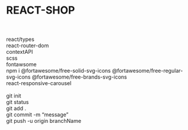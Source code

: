 <h1> REACT-SHOP </h1><br/>
<br/>
react/types<br/>
react-router-dom<br/>
contextAPI<br/>
scss<br/>
fontawsome<br/>
npm i @fortawesome/free-solid-svg-icons @fortawesome/free-regular-svg-icons @fortawesome/free-brands-svg-icons<br/>
react-responsive-carousel<br/>
<br/>
git init<br/>
git status<br/>
git add .<br/>
git commit -m “message”<br/>
git push -u origin branchName<br/>
